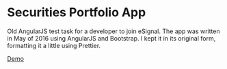# Securities Portfolio App
Old AngularJS test task for a developer to join eSignal. The app was written in May of 2016 using AngularJS and Bootstrap.
I kept it in its original form, formatting it a little using Prettier.

[Demo](https://everget.github.io/securities_portfolio_app/)
